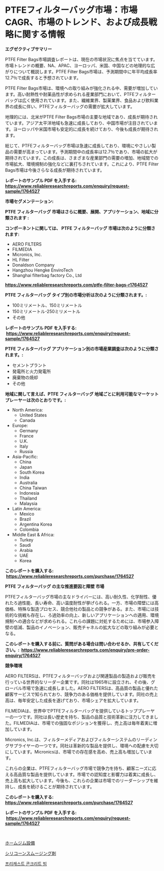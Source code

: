 <p><h1>PTFEフィルターバッグ市場：市場CAGR、市場のトレンド、および成長戦略に関する情報</h1></p><p><strong>エグゼクティブサマリー</strong></p>
<p><p>PTFE Filter Bags市場調査レポートは、現在の市場状況に焦点を当てています。市場トレンドの概要、NA、APAC、ヨーロッパ、米国、中国などの地理的な広がりについて概説します。PTFE Filter Bags市場は、予測期間中に年平均成長率12.7％で成長すると予想されています。</p><p>PTFE Filter Bags市場は、環境への取り組みが強化される中、需要が増加しています。高い耐熱性や耐薬品性が求められる産業部門において、PTFEフィルターバッグは広く使用されています。また、繊維業界、製薬業界、食品および飲料業界の成長に伴い、PTFEフィルターバッグの需要が拡大しています。</p><p>地理的には、北米がPTFE Filter Bags市場の主要な地域であり、成長が期待されています。アジア太平洋地域も急速に成長しており、中国市場が注目されています。ヨーロッパや米国市場も安定的に成長を続けており、今後も成長が期待されます。</p><p>総じて、PTFEフィルターバッグ市場は急速に成長しており、環境にやさしい製品の需要が高まっています。予測期間中の成長率は12.7％であり、市場の拡大が期待されています。この成長は、さまざまな産業部門の需要の増加、地域間での市場拡大、環境規制の強化などに裏打ちされています。これにより、PTFE Filter Bags市場は今後さらなる成長が期待されています。</p></p>
<p><strong>レポートのサンプル PDF を入手する: <a href="https://www.reliableresearchreports.com/enquiry/request-sample/1764527">https://www.reliableresearchreports.com/enquiry/request-sample/1764527</a></strong></p>
<p><strong>市場セグメンテーション:</strong></p>
<p><strong> PTFE フィルターバッグ 市場はさらに概要、展開、アプリケーション、地域に分類されます :</strong></p>
<p><strong>コンポーネントに関しては、 PTFE フィルターバッグ 市場は次のように分類されます: &nbsp;</strong></p>
<p><ul><li>AERO FILTERS</li><li>FILMEDIA</li><li>Micronics, Inc.</li><li>HL Filter</li><li>Donaldson Company</li><li>Hangzhou Hengke EnviroTech</li><li>Shanghai filterbag factory Co., Ltd</li></ul></p>
<p><strong><a href="https://www.reliableresearchreports.com/ptfe-filter-bags-r1764527">https://www.reliableresearchreports.com/ptfe-filter-bags-r1764527</a></strong></p>
<p><strong> PTFE フィルターバッグ タイプ別の市場分析は次のように分類されます。:</strong></p>
<p><ul><li>100ミリメートル、150ミリメートル</li><li>150ミリメートル-250ミリメートル</li><li>その他</li></ul></p>
<p><strong>レポートのサンプル PDF を入手する: &nbsp;<a href="https://www.reliableresearchreports.com/enquiry/request-sample/1764527">https://www.reliableresearchreports.com/enquiry/request-sample/1764527</a></strong></p>
<p><strong> PTFE フィルターバッグ アプリケーション別の市場産業調査は次のように分類されます。:</strong></p>
<p><ul><li>セメントプラント</li><li>発電所と火力発電所</li><li>廃棄物の焼却</li><li>その他</li></ul></p>
<p><strong>地域に関して言えば、PTFE フィルターバッグ 地域ごとに利用可能なマーケットプレーヤーは次のとおりです。:</strong></p>
<p><ul>
    <li>
        North America:
        <ul>
            <li>United States</li>
            <li>Canada</li>
        </ul>
    </li>
    <li>
        Europe:
        <ul>
            <li>Germany</li>
            <li>France</li>
            <li>U.K.</li>
            <li>Italy</li>
            <li>Russia</li>
        </ul>
    </li>
    <li>
        Asia-Pacific:
        <ul>
            <li>China</li>
            <li>Japan</li>
            <li>South Korea</li>
            <li>India</li>
            <li>Australia</li>
            <li>China Taiwan</li>
            <li>Indonesia</li>
            <li>Thailand</li>
            <li>Malaysia</li>
        </ul>
    </li>
    <li>
        Latin America:
        <ul>
            <li>Mexico</li>
            <li>Brazil</li>
            <li>Argentina Korea</li>
            <li>Colombia</li>
        </ul>
    </li>
    <li>
        Middle East & Africa:
        <ul>
            <li>Turkey</li>
            <li>Saudi</li>
            <li>Arabia</li>
            <li>UAE</li>
            <li>Korea</li>
        </ul>
    </li>
    </ul></p>
<p><strong>このレポートを購入する: &nbsp;<a href="https://www.reliableresearchreports.com/purchase/1764527">https://www.reliableresearchreports.com/purchase/1764527</a></strong></p>
<p><strong>PTFE フィルターバッグ の主な推進要因と障壁 市場</strong></p>
<p><p>PTFEフィルターバッグ市場の主なドライバーには、高い耐久性、化学耐性、優れたろ過性能、長い寿命、高い温度耐性が挙げられる。一方、市場の障壁には高価格、特殊な製造プロセス、競合他社の製品との競争がある。また、市場には技術的な挑戦も存在し、ろ過効率の向上、新しいアプリケーションへの適用、環境規制への適合などが求められる。これらの課題に対処するためには、市場参入障壁の低減、製品のイノベーション、販売チャネルの拡大などの取り組みが必要となる。</p></p>
<p><strong>このレポートを購入する前に、質問がある場合は問い合わせるか、共有してください。:&nbsp; <a href="https://www.reliableresearchreports.com/enquiry/pre-order-enquiry/1764527">https://www.reliableresearchreports.com/enquiry/pre-order-enquiry/1764527</a></strong></p>
<p><strong>競争環境</strong></p>
<p><p>AERO FILTERSは、PTFEフィルターバッグおよび関連製品の製造および販売を行っている世界的なリーダー企業です。同社は1965年に設立され、その後、グローバル市場で急速に成長しました。AERO FILTERSは、高品質の製品と優れた顧客サービスで知られており、競争力のある価格を提供しています。同社の売上高は、毎年安定した成長を遂げており、市場シェアを拡大しています。</p><p>FILMEDIAは、世界中でPTFEフィルターバッグを提供しているトッププレーヤーの一つです。同社は長い歴史を持ち、製品の品質と技術革新に注力してきました。FILMEDIAは、市場での強固なポジションを獲得し、売上高は毎年着実に増加しています。</p><p>Micronics, Inc.は、フィルターメディアおよびフィルターシステムのリーディングサプライヤーの一つです。同社は革新的な製品を提供し、環境への配慮を大切にしています。Micronicsは、市場での存在感を高め、売上高も増加しています。</p><p>これらの企業は、PTFEフィルターバッグ市場で競争力を持ち、顧客ニーズに応える高品質な製品を提供しています。市場での認知度と影響力は着実に成長し、売上高も拡大しています。今後も、これらの企業は市場でのリーダーシップを維持し、成長を続けることが期待されています。</p></p>
<p><strong>このレポートを購入する: &nbsp; <a href="https://www.reliableresearchreports.com/purchase/1764527">https://www.reliableresearchreports.com/purchase/1764527</a></strong></p>
<p><strong>レポートのサンプル PDF を入手する: &nbsp;<a href="https://www.reliableresearchreports.com/enquiry/request-sample/1764527">https://www.reliableresearchreports.com/enquiry/request-sample/1764527</a></strong><strong></strong></p>
<p>&nbsp;</p>
<p><p><a href="https://medium.com/@elenorkiehn/%E5%AE%B6%E5%BA%AD%E7%94%A8%E3%82%B8%E3%83%A0%E6%A9%9F%E5%99%A8%E5%B8%82%E5%A0%B4%E3%81%AE%E5%88%86%E6%9E%90-2024%E5%B9%B4%E3%81%8B%E3%82%892031%E5%B9%B4%E3%81%BE%E3%81%A7%E3%81%AE%E3%82%B0%E3%83%AD%E3%83%BC%E3%83%90%E3%83%AB%E7%94%A3%E6%A5%AD%E3%81%AE%E8%A6%8B%E9%80%9A%E3%81%97%E3%81%A8%E4%BA%88%E6%B8%AC-7630b65908e4">ホームジム設備</a></p><p><a href="https://medium.com/@brayanborer2023/%E3%82%B7%E3%83%AA%E3%82%B3%E3%83%BC%E3%83%B3%E5%B9%B3%E6%BB%91%E5%89%A4%E5%B8%82%E5%A0%B4%E5%B1%95%E6%9C%9B-%E7%94%A3%E6%A5%AD%E6%A6%82%E8%A6%81%E3%81%A8%E4%BA%88%E6%B8%AC-2024%E5%B9%B4%E3%81%8B%E3%82%892031%E5%B9%B4-519258e62e52">シリコーンスムージング剤</a></p><p><a href="https://medium.com/@raisin7568/%EC%82%AC%EC%A0%84-%EC%A0%9C%EC%9E%91-%EC%BD%98%ED%81%AC%EB%A6%AC%ED%8A%B8-%EB%B3%B4-%EC%B2%A0-%EC%8B%9C%EC%9E%A5-%EA%B7%9C%EB%AA%A8-%EC%8B%9C%EC%9E%A5-%EC%A0%84%EB%A7%9D-%EB%B0%8F-%EC%8B%9C%EC%9E%A5-%EC%98%88%EC%B8%A1-2024%EB%85%84%EB%B6%80%ED%84%B0-2031%EB%85%84-9238189d3066">프리캐스트 콘크리트 빔</a></p></p>